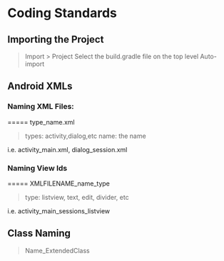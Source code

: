 # Coding Standards
## Importing the Project
> Import > Project
> Select the build.gradle file on the top level
> Auto-import

## Android XMLs
### Naming XML Files:
=====
type_name.xml

> types: activity,dialog,etc
> name: the name

i.e. activity\_main.xml, dialog\_session.xml

### Naming View Ids
=====
XMLFILENAME\_name\_type

> type: listview, text, edit, divider, etc

i.e. activity_main_sessions_listview

## Class Naming
> Name_ExtendedClass
